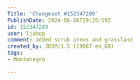 ```yaml
---
Title: 'Changeset #152347289'
PublishDate: 2024-06-06T19:35:59Z
id: 152347289
user: ljubop
comment: added scrub areas and grassland
created_by: JOSM/1.5 (19067 en_GB)
tags:
- Montenegro

---
```

